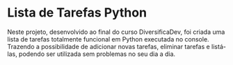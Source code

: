 # Lista de Tarefas Python
Neste projeto, desenvolvido ao final do curso DiversificaDev, foi criada uma lista de tarefas totalmente funcional em Python executada no console. Trazendo a possibilidade de adicionar novas tarefas, eliminar tarefas e listá-las, podendo ser utilizada sem problemas no seu dia a dia.
